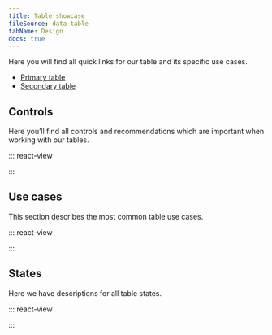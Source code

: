 ```yaml
---
title: Table showcase
fileSource: data-table
tabName: Design
docs: true
---
```


Here you will find all quick links for our table and its specific use cases.

- [Primary table](/table-group/table-primary/)
- [Secondary table](/table-group/table-secondary/)

## Controls

Here you’ll find all controls and recommendations which are important when working with our tables.

::: react-view

<script lang="tsx">
import React from 'react';
import ComponentCard from '@components/../components/ComponentCard';
const getImageName = (title) => {
  const name = title.replace(/[ \/]+/g, '');
  return name.charAt(0).toLowerCase() + name.slice(1);
};

const group = {
  accordion: {
    title: 'Accordion',
    route: '/table-group/table-controls/#a4d5aa',
    disabled: false,
    type: 'table',
  },
  checkboxes: {
    title: 'Checkboxes',
    route: '/table-group/table-controls/#ac425f',
    disabled: false,
    type: 'table',
  },
  resizing: {
    title: 'Columns resizing',
    route: '/table-group/table-controls/#aaac27',
    disabled: false,
    type: 'table',
  },
  editing: {
    title: 'Editing and adding content',
    route: '/table-group/table-controls/#af4b38',
    disabled: false,
    type: 'table',
  },
  highlighting: {
    title: 'Highlighting content',
    route: '/table-group/table-controls/#a25eaa',
    disabled: false,
    type: 'table',
  },
  links: {
    title: 'Internal and external links',
    route: '/table-group/table-controls/#a5d124',
    disabled: false,
    type: 'table',
  },
  linksLong: {
    title: 'Long links and text',
    route: '/table-group/table-controls/#a5b913',
    disabled: false,
    type: 'table',
  },
  pagination: {
    title: 'Pagination',
    route: '/table-group/table-controls/#acbb81',
    disabled: false,
    type: 'table',
  },
  sorting: {
    title: 'Sorting',
    route: '/table-group/table-controls/#a2808a',
    disabled: false,
    type: 'table',
  },
  actionsRow: {
    title: 'Status and actions row',
    route: '/table-group/table-controls/#a02c09',
    disabled: false,
    type: 'table',
  },
  empty: {
    title: 'Empty table',
    route: '/table-group/table-states/#a2d2d0',
    disabled: false,
    type: 'table',
  },
  loading: {
    title: 'Loading',
    route: '/table-group/table-states/#a16bfb',
    disabled: false,
    type: 'table',
  },
  noData: {
    title: 'No data',
    route: '/table-group/table-states/#a42a7b',
    disabled: false,
    type: 'table',
  },
  nothingFound: {
    title: 'Nothing found',
    route: '/table-group/table-states/#a9076c',
    disabled: false,
    type: 'table',
  },
  progressbar: {
    title: 'Progressbar',
    route: '/table-group/table-states/#a6ab48',
    disabled: false,
    type: 'table',
  },
  skeleton: {
    title: 'Skeleton',
    route: '/table-group/table-states/#a6ab48',
    disabled: false,
    type: 'table',
  },
  error: {
    title: 'Something went wrong',
    route: '/table-group/table-states/#a6609d',
    disabled: false,
    type: 'table',
  },
};

const styles = `
  .table-group-grid {
    display: grid;
    grid-template-rows: max-content;
    grid-template-columns: repeat(auto-fill, 176px);
    grid-gap: 12px 12px;
    width: 100%;
    margin: 0;
    margin-top: 12px;
    padding: 0;
  }
`;

const App = function (props) {
  React.useEffect(() => {
    const styleSheet = document.createElement('style');
    styleSheet.innerText = styles;
    document.head.appendChild(styleSheet);
    return () => styleSheet.remove();
  }, []);

  const items = props.group.map((el) => group[el]);

  return (
    <div className='table-group-grid'>
      {items.map((item) => (
        <ComponentCard
          key={item.title}
          image={getImageName(item.title)}
          text={item.title}
          disabled={item.disabled}
          href={item.route}
          type={item.type}
        />
      ))}
    </div>
  );
}
</script>

:::

## Use cases

This section describes the most common table use cases.

::: react-view

<script lang="tsx">
import React from 'react';
import ComponentCard from '@components/../components/ComponentCard';
const getImageName = (title) => {
  const name = title.replace(/[ \/]+/g, '');
  return name.charAt(0).toLowerCase() + name.slice(1);
};

const group = {
  accordion: {
    title: 'Accordion',
    route: '/table-group/table-controls/#a4d5aa',
    disabled: false,
    type: 'table',
  },
  checkboxes: {
    title: 'Checkboxes',
    route: '/table-group/table-controls/#ac425f',
    disabled: false,
    type: 'table',
  },
  resizing: {
    title: 'Columns resizing',
    route: '/table-group/table-controls/#aaac27',
    disabled: false,
    type: 'table',
  },
  editing: {
    title: 'Editing and adding content',
    route: '/table-group/table-controls/#af4b38',
    disabled: false,
    type: 'table',
  },
  highlighting: {
    title: 'Highlighting content',
    route: '/table-group/table-controls/#a25eaa',
    disabled: false,
    type: 'table',
  },
  links: {
    title: 'Internal and external links',
    route: '/table-group/table-controls/#a5d124',
    disabled: false,
    type: 'table',
  },
  linksLong: {
    title: 'Long links and text',
    route: '/table-group/table-controls/#a5b913',
    disabled: false,
    type: 'table',
  },
  pagination: {
    title: 'Pagination',
    route: '/table-group/table-controls/#acbb81',
    disabled: false,
    type: 'table',
  },
  sorting: {
    title: 'Sorting',
    route: '/table-group/table-controls/#a2808a',
    disabled: false,
    type: 'table',
  },
  actionsRow: {
    title: 'Status and actions row',
    route: '/table-group/table-controls/#a02c09',
    disabled: false,
    type: 'table',
  },
  empty: {
    title: 'Empty table',
    route: '/table-group/table-states/#a2d2d0',
    disabled: false,
    type: 'table',
  },
  loading: {
    title: 'Loading',
    route: '/table-group/table-states/#a16bfb',
    disabled: false,
    type: 'table',
  },
  noData: {
    title: 'No data',
    route: '/table-group/table-states/#a42a7b',
    disabled: false,
    type: 'table',
  },
  nothingFound: {
    title: 'Nothing found',
    route: '/table-group/table-states/#a9076c',
    disabled: false,
    type: 'table',
  },
  progressbar: {
    title: 'Progressbar',
    route: '/table-group/table-states/#a6ab48',
    disabled: false,
    type: 'table',
  },
  skeleton: {
    title: 'Skeleton',
    route: '/table-group/table-states/#a6ab48',
    disabled: false,
    type: 'table',
  },
  error: {
    title: 'Something went wrong',
    route: '/table-group/table-states/#a6609d',
    disabled: false,
    type: 'table',
  },
};

const styles = `
  .table-group-grid {
    display: grid;
    grid-template-rows: max-content;
    grid-template-columns: repeat(auto-fill, 176px);
    grid-gap: 12px 12px;
    width: 100%;
    margin: 0;
    margin-top: 12px;
    padding: 0;
  }
`;

const App = function (props) {
  React.useEffect(() => {
    const styleSheet = document.createElement('style');
    styleSheet.innerText = styles;
    document.head.appendChild(styleSheet);
    return () => styleSheet.remove();
  }, []);

  const items = props.group.map((el) => group[el]);

  return (
    <div className='table-group-grid'>
      {items.map((item) => (
        <ComponentCard
          key={item.title}
          image={getImageName(item.title)}
          text={item.title}
          disabled={item.disabled}
          href={item.route}
          type={item.type}
        />
      ))}
    </div>
  );
}
</script>

:::

## States

Here we have descriptions for all table states.

::: react-view

<script lang="tsx">
import React from 'react';
import ComponentCard from '@components/../components/ComponentCard';
const getImageName = (title) => {
  const name = title.replace(/[ \/]+/g, '');
  return name.charAt(0).toLowerCase() + name.slice(1);
};

const group = {
  accordion: {
    title: 'Accordion',
    route: '/table-group/table-controls/#a4d5aa',
    disabled: false,
    type: 'table',
  },
  checkboxes: {
    title: 'Checkboxes',
    route: '/table-group/table-controls/#ac425f',
    disabled: false,
    type: 'table',
  },
  resizing: {
    title: 'Columns resizing',
    route: '/table-group/table-controls/#aaac27',
    disabled: false,
    type: 'table',
  },
  editing: {
    title: 'Editing and adding content',
    route: '/table-group/table-controls/#af4b38',
    disabled: false,
    type: 'table',
  },
  highlighting: {
    title: 'Highlighting content',
    route: '/table-group/table-controls/#a25eaa',
    disabled: false,
    type: 'table',
  },
  links: {
    title: 'Internal and external links',
    route: '/table-group/table-controls/#a5d124',
    disabled: false,
    type: 'table',
  },
  linksLong: {
    title: 'Long links and text',
    route: '/table-group/table-controls/#a5b913',
    disabled: false,
    type: 'table',
  },
  pagination: {
    title: 'Pagination',
    route: '/table-group/table-controls/#acbb81',
    disabled: false,
    type: 'table',
  },
  sorting: {
    title: 'Sorting',
    route: '/table-group/table-controls/#a2808a',
    disabled: false,
    type: 'table',
  },
  actionsRow: {
    title: 'Status and actions row',
    route: '/table-group/table-controls/#a02c09',
    disabled: false,
    type: 'table',
  },
  empty: {
    title: 'Empty table',
    route: '/table-group/table-states/#a2d2d0',
    disabled: false,
    type: 'table',
  },
  loading: {
    title: 'Loading',
    route: '/table-group/table-states/#a16bfb',
    disabled: false,
    type: 'table',
  },
  noData: {
    title: 'No data',
    route: '/table-group/table-states/#a42a7b',
    disabled: false,
    type: 'table',
  },
  nothingFound: {
    title: 'Nothing found',
    route: '/table-group/table-states/#a9076c',
    disabled: false,
    type: 'table',
  },
  progressbar: {
    title: 'Progressbar',
    route: '/table-group/table-states/#a6ab48',
    disabled: false,
    type: 'table',
  },
  skeleton: {
    title: 'Skeleton',
    route: '/table-group/table-states/#a6ab48',
    disabled: false,
    type: 'table',
  },
  error: {
    title: 'Something went wrong',
    route: '/table-group/table-states/#a6609d',
    disabled: false,
    type: 'table',
  },
};

const styles = `
  .table-group-grid {
    display: grid;
    grid-template-rows: max-content;
    grid-template-columns: repeat(auto-fill, 176px);
    grid-gap: 12px 12px;
    width: 100%;
    margin: 0;
    margin-top: 12px;
    padding: 0;
  }
`;

const App = function (props) {
  React.useEffect(() => {
    const styleSheet = document.createElement('style');
    styleSheet.innerText = styles;
    document.head.appendChild(styleSheet);
    return () => styleSheet.remove();
  }, []);

  const items = props.group.map((el) => group[el]);

  return (
    <div className='table-group-grid'>
      {items.map((item) => (
        <ComponentCard
          key={item.title}
          image={getImageName(item.title)}
          text={item.title}
          disabled={item.disabled}
          href={item.route}
          type={item.type}
        />
      ))}
    </div>
  );
}
</script>

:::
